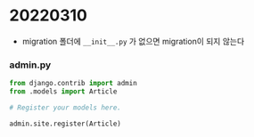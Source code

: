 # 20220310



* migration 폴더에 `__init__.py` 가 없으면 migration이 되지 않는다



### admin.py

```python
from django.contrib import admin
from .models import Article

# Register your models here.

admin.site.register(Article)
```

